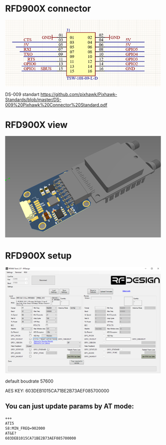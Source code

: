 # RFD900X connector

![conn](setup/conn.png?raw=true "conn RFD900X")

DS-009 standart
https://github.com/pixhawk/Pixhawk-Standards/blob/master/DS-009%20Pixhawk%20Connector%20Standard.pdf

# RFD900X view

![conn](setup/screen.png?raw=true "View RFD900X")

# RFD900X setup

![setup](setup/setup.png?raw=true "setup RFD900X")

default boudrate 57600

AES KEY: 603DEB1015CA71BE2B73AEF085700000

## You can just update params by AT mode:
```
+++
ATI5
S8:MIN_FREQ=902000
AT&E?
603DEB1015CA71BE2B73AEF085700000
```
